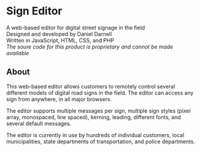 # Sign Editor
A web-based editor for digital street signage in the field  
Designed and developed by Daniel Darnell  
Written in JavaScript, HTML, CSS, and PHP  
*The soure code for this product is proprietary and cannot be made available*  

## About
This web-based editor allows customers to remotely control several different models of digital road signs in the field. The editor can access any sign from anywhere, in all major browsers.  
  
The editor supports multiple messages per sign, multiple sign styles (pixel array, monospaced, line spaced), kerning, leading, different fonts, and several default messages.  
  
The editor is currently in use by hundreds of individual customers, local municipalities, state departments of transportation, and police departments.

